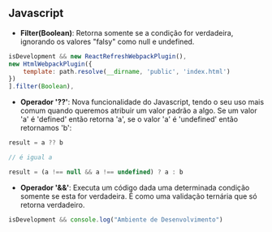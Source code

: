 ## Javascript

* **Filter(Boolean)**: Retorna somente se a condição for verdadeira, ignorando os valores "falsy" como null e undefined.

```js
isDevelopment && new ReactRefreshWebpackPlugin(), 
new HtmlWebpackPlugin({
    template: path.resolve(__dirname, 'public', 'index.html')
})
].filter(Boolean),
```

* **Operador '??'**: Nova funcionalidade do Javascript, tendo o seu uso mais comum quando queremos atribuir um valor padrão a algo. Se um valor 'a' é 'defined' então retorna 'a', se o valor 'a' é 'undefined' então retornamos 'b': 

```js
result = a ?? b 

// é igual a

result = (a !== null && a !== undefined) ? a : b
```

* **Operador '&&'**: Executa um código dada uma determinada condição somente se esta for verdadeira. É como uma validação ternária que só retorna verdadeiro.

```js
isDevelopment && console.log("Ambiente de Desenvolvimento")
```
